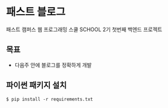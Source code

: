# 패스트 블로그

패스트 캠퍼스 웹 프로그래밍 스쿨 SCHOOL 2기 첫번째 백엔드 프로젝트

## 목표

- 다음주 안에 블로그를 정확하게 개발

## 파이썬 패키지 설치

```
$ pip install -r requirements.txt
```
